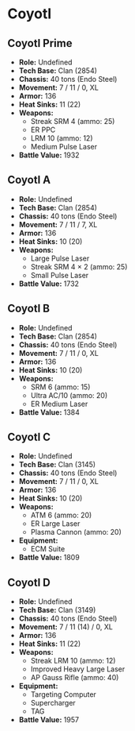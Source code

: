 # Coyotl
## Coyotl Prime
- **Role:** Undefined
- **Tech Base:** Clan (2854)
- **Chassis:** 40 tons (Endo Steel)
- **Movement:** 7 / 11 / 0, XL
- **Armor:** 136
- **Heat Sinks:** 11 (22)
- **Weapons:**
  - Streak SRM 4 (ammo: 25)
  - ER PPC
  - LRM 10 (ammo: 12)
  - Medium Pulse Laser
- **Battle Value:** 1932

## Coyotl A
- **Role:** Undefined
- **Tech Base:** Clan (2854)
- **Chassis:** 40 tons (Endo Steel)
- **Movement:** 7 / 11 / 7, XL
- **Armor:** 136
- **Heat Sinks:** 10 (20)
- **Weapons:**
  - Large Pulse Laser
  - Streak SRM 4 × 2 (ammo: 25)
  - Small Pulse Laser
- **Battle Value:** 1732

## Coyotl B
- **Role:** Undefined
- **Tech Base:** Clan (2854)
- **Chassis:** 40 tons (Endo Steel)
- **Movement:** 7 / 11 / 0, XL
- **Armor:** 136
- **Heat Sinks:** 10 (20)
- **Weapons:**
  - SRM 6 (ammo: 15)
  - Ultra AC/10 (ammo: 20)
  - ER Medium Laser
- **Battle Value:** 1384

## Coyotl C
- **Role:** Undefined
- **Tech Base:** Clan (3145)
- **Chassis:** 40 tons (Endo Steel)
- **Movement:** 7 / 11 / 0, XL
- **Armor:** 136
- **Heat Sinks:** 10 (20)
- **Weapons:**
  - ATM 6 (ammo: 20)
  - ER Large Laser
  - Plasma Cannon (ammo: 20)
- **Equipment:**
  - ECM Suite
- **Battle Value:** 1809

## Coyotl D
- **Role:** Undefined
- **Tech Base:** Clan (3149)
- **Chassis:** 40 tons (Endo Steel)
- **Movement:** 7 / 11 (14) / 0, XL
- **Armor:** 136
- **Heat Sinks:** 11 (22)
- **Weapons:**
  - Streak LRM 10 (ammo: 12)
  - Improved Heavy Large Laser
  - AP Gauss Rifle (ammo: 40)
- **Equipment:**
  - Targeting Computer
  - Supercharger
  - TAG
- **Battle Value:** 1957


